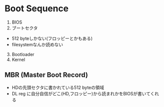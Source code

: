 # Boot Sequence

1. BIOS
2. ブートセクタ
  * 512 byteしかない(フロッピーとかもある)
  * filesystemなんか読めない
3. Bootloader
4. Kernel

## MBR (Master Boot Record)

* HDの先頭セクタに書かれている512 byteの領域
* DL reg に自分自信がどこ(HD,フロッピー)から読まれかをBIOSが書いてくれる
